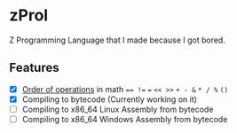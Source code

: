 # zProl

Z Programming Language that I made because I got bored.

## Features
 - [X] [Order of operations](https://en.wikipedia.org/wiki/Order_of_operations#Programming_languages) in math `== !=` `=` `<< >>` `+ - &` `* / %` `()`
 - [X] Compiling to bytecode (Currently working on it)
 - [ ] Compiling to x86_64 Linux Assembly from bytecode
 - [ ] Compiling to x86_64 Windows Assembly from bytecode